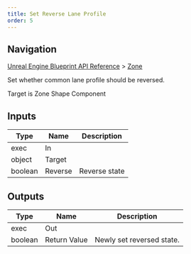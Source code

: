 ```yaml
---
title: Set Reverse Lane Profile
order: 5
---
```

## Navigation

[Unreal Engine Blueprint API Reference](https://dev.epicgames.com/documentation/en-us/unreal-engine/BlueprintAPI) > [Zone](https://dev.epicgames.com/documentation/en-us/unreal-engine/BlueprintAPI/Zone)

Set whether common lane profile should be reversed.

Target is Zone Shape Component

## Inputs

| Type | Name | Description |
| --- | --- | --- |
| exec | In |  |
| object | Target |  |
| boolean | Reverse | Reverse state |

## Outputs

| Type | Name | Description |
| --- | --- | --- |
| exec | Out |  |
| boolean | Return Value | Newly set reversed state. |
